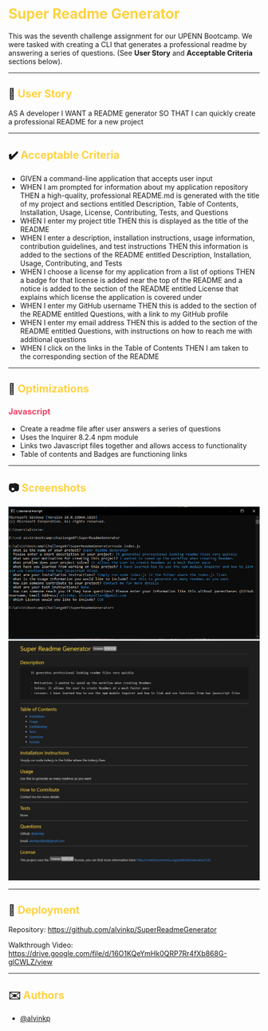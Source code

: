 # <span style="color:#FFD23F">Super Readme Generator</span>

This was the seventh challenge assignment for our UPENN Bootcamp. We were tasked with creating a CLI that generates a professional readme by answering a series of questions. (See **User Story** and **Acceptable Criteria** sections below).

---

## 📕 <span style="color:#FFD23F">User Story</span> 

AS A developer I WANT a README generator SO THAT I can quickly create a professional README for a new project

---

## ✔️ <span style="color:#FFD23F">Acceptable Criteria</span> 

- GIVEN a command-line application that accepts user input
- WHEN I am prompted for information about my application repository THEN a high-quality, professional README.md is generated with the title of my project and sections entitled Description, Table of Contents, Installation, Usage, License, Contributing, Tests, and Questions
- WHEN I enter my project title THEN this is displayed as the title of the README
- WHEN I enter a description, installation instructions, usage information, contribution guidelines, and test instructions THEN this information is added to the sections of the README entitled Description, Installation, Usage, Contributing, and Tests
- WHEN I choose a license for my application from a list of options THEN a badge for that license is added near the top of the README and a notice is added to the section of the README entitled License that explains which license the application is covered under
- WHEN I enter my GitHub username THEN this is added to the section of the README entitled Questions, with a link to my GitHub profile
- WHEN I enter my email address THEN this is added to the section of the README entitled Questions, with instructions on how to reach me with additional questions
- WHEN I click on the links in the Table of Contents THEN I am taken to the corresponding section of the README

---

## 🔧 <span style="color:#FFD23F">Optimizations</span> 

### <span style="color:#EE4266">Javascript</span>
- Create a readme file after user answers a series of questions
- Uses the Inquirer 8.2.4 npm module
- Links two Javascript files together and allows access to functionality
- Table of contents and Badges are functioning links

---

## 📷 <span style="color:#FFD23F">Screenshots</span> 

![Completed Challenge07 Functionality Example 1](./assets/images/Challenge07_shot01.PNG)
![Completed Challenge07 Functionality Example 2](./assets/images/Challenge07_shot02.PNG)

---

## 🎯 <span style="color:#FFD23F">Deployment</span>

Repository: https://github.com/alvinkp/SuperReadmeGenerator

Walkthrough Video: https://drive.google.com/file/d/16O1KQeYmHk0QRP7Rr4fXb868G-glCWLZ/view

---

## ✉️ <span style="color:#FFD23F">Authors</span> 

- [@alvinkp](https://www.github.com/alvinkp)
